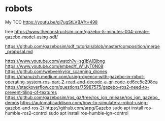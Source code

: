 # robots
My TCC
https://youtu.be/gj7ugStLVBA?t=498

tree
https://www.theconstructsim.com/gazebo-5-minutes-004-create-gazebo-model-using-sdf/

https://github.com/gazebosim/sdf_tutorials/blob/master/composition/merge_proposal.md

https://www.youtube.com/watch?v=sg1bVJBjbng
https://www.youtube.com/embed/f_W1JyT0N08
https://github.com/webvenky/qr_scanning_drones
https://dhanuzch.medium.com/using-opencv-with-gazebo-in-robot-operating-system-ros-part-2-read-and-decode-a-qr-code-ed6ce5c298ca
https://stackoverflow.com/questions/75987575/gazebo-ros2-need-to-prevent-tiling-of-textures
https://github.com/gazebosim/ros_gz/tree/ros_ign_release/ros_ign_gazebo_demos
https://automaticaddison.com/how-to-simulate-a-robot-using-gazebo-and-ros-2/
https://github.com/arpg/Gazebo
sudo apt install ros-humble-ros2-control
sudo apt install ros-humble-ign-control
